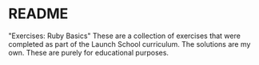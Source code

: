 # README #

"Exercises: Ruby Basics"
These are a collection of exercises that were completed as part of the Launch School
curriculum. The solutions are my own. These are purely for educational purposes.
